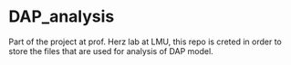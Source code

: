 # DAP_analysis
Part of the project at prof. Herz lab at LMU, this repo is creted in order to store the files that are used for analysis of DAP model.
